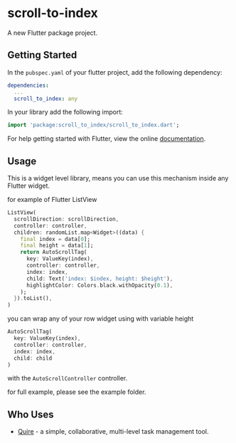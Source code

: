 # scroll-to-index

A new Flutter package project.

## Getting Started

In the `pubspec.yaml` of your flutter project, add the following dependency:

```yaml
dependencies:
  ...
  scroll_to_index: any
```

In your library add the following import:

```dart
import 'package:scroll_to_index/scroll_to_index.dart';
```

For help getting started with Flutter, view the online [documentation](https://flutter.io/).

## Usage

This is a widget level library, means you can use this mechanism inside any Flutter widget.

for example of Flutter ListView

``` dart
ListView(
  scrollDirection: scrollDirection,
  controller: controller,
  children: randomList.map<Widget>((data) {
  	final index = data[0];
  	final height = data[1];
    return AutoScrollTag(
      key: ValueKey(index),
      controller: controller,
      index: index,
      child: Text('index: $index, height: $height'),
      highlightColor: Colors.black.withOpacity(0.1),
    );
  }).toList(),
)

```

you can wrap any of your row widget using with variable height

``` dart
AutoScrollTag(
  key: ValueKey(index),
  controller: controller,
  index: index,
  child: child
)
```

with the `AutoScrollController` controller.

for full example, please see the example folder.

## Who Uses

* [Quire](https://quire.io) - a simple, collaborative, multi-level task management tool.
